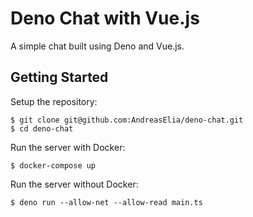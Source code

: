 # Deno Chat with Vue.js

A simple chat built using Deno and Vue.js.

## Getting Started

Setup the repository:

```
$ git clone git@github.com:AndreasElia/deno-chat.git
$ cd deno-chat
```

Run the server with Docker:

```
$ docker-compose up
```

Run the server without Docker:

```
$ deno run --allow-net --allow-read main.ts
```
